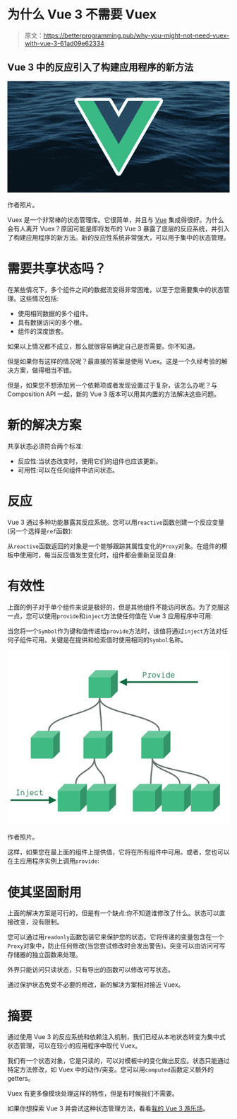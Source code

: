 # 为什么 Vue 3 不需要 Vuex

> 原文：<https://betterprogramming.pub/why-you-might-not-need-vuex-with-vue-3-61ad09e62334>

## Vue 3 中的反应引入了构建应用程序的新方法

![](img/805144e547e0faa50b87cfbdb07cf6a6.png)

作者照片。

Vuex 是一个非常棒的状态管理库。它很简单，并且与 [Vue](https://vuejs.org/) 集成得很好。为什么会有人离开 Vuex？原因可能是即将发布的 Vue 3 暴露了底层的反应系统，并引入了构建应用程序的新方法。新的反应性系统非常强大，可以用于集中的状态管理。

# 需要共享状态吗？

在某些情况下，多个组件之间的数据流变得非常困难，以至于您需要集中的状态管理。这些情况包括:

*   使用相同数据的多个组件。
*   具有数据访问的多个根。
*   组件的深度嵌套。

如果以上情况都不成立，那么就很容易确定自己是否需要。你不知道。

但是如果你有这样的情况呢？最直接的答案是使用 Vuex。这是一个久经考验的解决方案，做得相当不错。

但是，如果您不想添加另一个依赖项或者发现设置过于复杂，该怎么办呢？与 Composition API 一起，新的 Vue 3 版本可以用其内置的方法解决这些问题。

# 新的解决方案

共享状态必须符合两个标准:

*   反应性:当状态改变时，使用它们的组件也应该更新。
*   可用性:可以在任何组件中访问状态。

# 反应

Vue 3 通过多种功能暴露其反应系统。您可以用`reactive`函数创建一个反应变量(另一个选择是`ref`函数):

从`reactive`函数返回的对象是一个能够跟踪其属性变化的`Proxy`对象。在组件的模板中使用时，每当反应值发生变化时，组件都会重新呈现自身:

# 有效性

上面的例子对于单个组件来说是极好的，但是其他组件不能访问状态。为了克服这一点，您可以使用`provide`和`inject`方法使任何值在 Vue 3 应用程序中可用:

当您将一个`Symbol`作为键和值传递给`provide`方法时，该值将通过`inject`方法对任何子组件可用。关键是在提供和检索值时使用相同的`Symbol`名称。

![](img/a3b6e5b0220d6bd114963acbf4b5bfbc.png)

作者照片。

这样，如果您在最上面的组件上提供值，它将在所有组件中可用。或者，您也可以在主应用程序实例上调用`provide`:

# 使其坚固耐用

上面的解决方案是可行的，但是有一个缺点:你不知道谁修改了什么。状态可以直接改变，没有限制。

您可以通过用`readonly`函数包装它来保护您的状态。它将传递的变量包含在一个`Proxy`对象中，防止任何修改(当您尝试修改时会发出警告)。突变可以由访问可写存储器的独立函数来处理。

外界只能访问只读状态，只有导出的函数可以修改可写状态。

通过保护状态免受不必要的修改，新的解决方案相对接近 Vuex。

# 摘要

通过使用 Vue 3 的反应系统和依赖注入机制，我们已经从本地状态转变为集中式状态管理，可以在较小的应用程序中取代 Vuex。

我们有一个状态对象，它是只读的，可以对模板中的变化做出反应。状态只能通过特定方法修改，如 Vuex 中的动作/突变。您可以用`computed`函数定义额外的 getters。

Vuex 有更多像模块处理这样的特性，但是有时候我们不需要。

如果你想探索 Vue 3 并尝试这种状态管理方法，看看[我的 Vue 3 游乐场](https://github.com/blacksonic/vue-3-playground)。